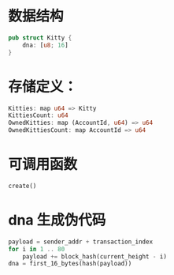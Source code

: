 # 数据结构
```rust
pub struct Kitty {
    dna: [u8; 16]
}
```

# 存储定义：
```rust
Kitties: map u64 => Kitty
KittiesCount: u64
OwnedKitties: map (AccountId, u64) => u64
OwnedKittiesCount: map AccountId => u64
```

# 可调用函数
```rust
create()
```

# dna 生成伪代码
```rust
payload = sender_addr + transaction_index
for i in 1 .. 80
    payload += block_hash(current_height - i)
dna = first_16_bytes(hash(payload))
```
